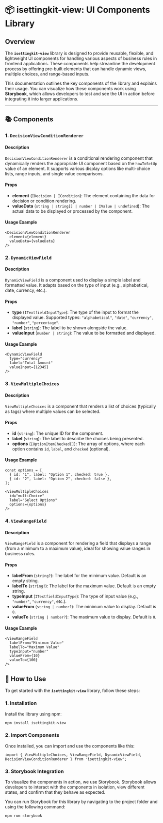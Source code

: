 # 📦 isettingkit-view: UI Components Library

## Overview

The **`isettingkit-view`** library is designed to provide reusable, flexible, and lightweight UI components for handling various aspects of business rules in frontend applications. These components help streamline the development process by offering pre-built elements that can handle dynamic views, multiple choices, and range-based inputs.

This documentation outlines the key components of the library and explains their usage. You can visualize how these components work using **Storybook**, which allows developers to test and see the UI in action before integrating it into larger applications.

---

## 📚 Components

### 1. `DecisionViewConditionRenderer`

#### Description
`DecisionViewConditionRenderer` is a conditional rendering component that dynamically renders the appropriate UI component based on the `howToSetUp` value of an element. It supports various display options like multi-choice lists, range inputs, and single value comparisons.

#### Props
- **element** (`IDecision | ICondition`): The element containing the data for decision or condition rendering.
- **valueData** (`string | string[] | number | IValue | undefined`): The actual data to be displayed or processed by the component.

#### Usage Example
```tsx
<DecisionViewConditionRenderer
  element={element}
  valueData={valueData}
/>
```

### 2. `DynamicViewField`

#### Description
`DynamicViewField` is a component used to display a simple label and formatted value. It adapts based on the type of input (e.g., alphabetical, date, currency, etc.).

#### Props
- **type** (`ITextfieldInputType`): The type of the input to format the displayed value. Supported types: `"alphabetical"`, `"date"`, `"currency"`, `"number"`, `"percentage"`.
- **label** (`string`): The label to be shown alongside the value.
- **valueInput** (`number | string`): The value to be formatted and displayed.

#### Usage Example
```tsx
<DynamicViewField
  type="currency"
  label="Total Amount"
  valueInput={12345}
/>
```

### 3. `ViewMultipleChoices`

#### Description
`ViewMultipleChoices` is a component that renders a list of choices (typically as tags) where multiple values can be selected.

#### Props
- **id** (`string`): The unique ID for the component.
- **label** (`string`): The label to describe the choices being presented.
- **options** (`IOptionItemChecked[]`): The array of options, where each option contains `id`, `label`, and `checked` (optional).

#### Usage Example
```tsx
const options = [
  { id: "1", label: "Option 1", checked: true },
  { id: "2", label: "Option 2", checked: false },
];

<ViewMultipleChoices
  id="multiChoice"
  label="Select Options"
  options={options}
/>
```

### 4. `ViewRangeField`

#### Description
`ViewRangeField` is a component for rendering a field that displays a range (from a minimum to a maximum value), ideal for showing value ranges in business rules.

#### Props
- **labelFrom** (`string?`): The label for the minimum value. Default is an empty string.
- **labelTo** (`string?`): The label for the maximum value. Default is an empty string.
- **typeInput** (`ITextfieldInputType`): The type of input value (e.g., `"number"`, `"currency"`, etc.).
- **valueFrom** (`string | number?`): The minimum value to display. Default is `0`.
- **valueTo** (`string | number?`): The maximum value to display. Default is `0`.

#### Usage Example
```tsx
<ViewRangeField
  labelFrom="Minimum Value"
  labelTo="Maximum Value"
  typeInput="number"
  valueFrom={10}
  valueTo={100}
/>
```

## 🚀 How to Use

To get started with the **`isettingkit-view`** library, follow these steps:

### 1. Installation
Install the library using npm:
```bash
npm install isettingkit-view
```

### 2. Import Components
Once installed, you can import and use the components like this:
```tsx
import { ViewMultipleChoices, ViewRangeField, DynamicViewField, DecisionViewConditionRenderer } from 'isettingkit-view';
```

### 3. Storybook Integration
To visualize the components in action, we use Storybook. Storybook allows developers to interact with the components in isolation, view different states, and confirm that they behave as expected.

You can run Storybook for this library by navigating to the project folder and using the following command:
```bash
npm run storybook
```
